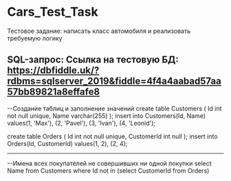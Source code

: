 # Cars_Test_Task
Тестовое задание: написать класс автомобиля и реализовать требуемую логику

SQL-запрос:
Ссылка на тестовую БД: https://dbfiddle.uk/?rdbms=sqlserver_2019&fiddle=4f4a4aabad57aa57bb89821a8effafe8
---
--Создание таблиц и заполнение значений
create table Customers
(
Id int not null unique,
Name varchar(255)
);
insert into Customers(Id, Name)
values(1, 'Max'), (2, 'Pavel'), (3, 'Ivan'), (4, 'Leonid');

create table Orders
(
Id int not null unique,
CustomerId int null
);
insert into Orders(Id, CustomerId)
values(1, 2), (2, 4);
_____
--Имена всех покупателей не совершивших ни одной покупки 
select Name from Customers
where Id not in (select CustomerId from Orders)
